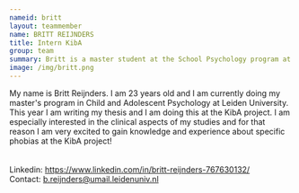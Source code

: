 ```yaml
---
nameid: britt
layout: teammember
name: BRITT REIJNDERS
title: Intern KibA
group: team
summary: Britt is a master student at the School Psychology program at Leiden University and is doing an internship at the KibA project.
image: /img/britt.png
---
```


My name is Britt Reijnders. I am 23 years old and I am currently doing my master's program in Child and Adolescent Psychology at Leiden University. This year I am writing my thesis and I am doing this at the KibA project. I am especially interested in the clinical aspects of my studies and for that reason I am very excited to gain knowledge and experience about specific phobias at the KibA project!
<br>
<br>
<br>
Linkedin: https://www.linkedin.com/in/britt-reijnders-767630132/ 
<br>
Contact: b.reijnders@umail.leidenuniv.nl
